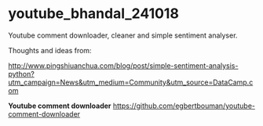 # youtube_bhandal_241018

Youtube comment downloader, cleaner and simple sentiment analyser.

Thoughts and ideas from:

http://www.pingshiuanchua.com/blog/post/simple-sentiment-analysis-python?utm_campaign=News&utm_medium=Community&utm_source=DataCamp.com

**Youtube comment downloader**
https://github.com/egbertbouman/youtube-comment-downloader

